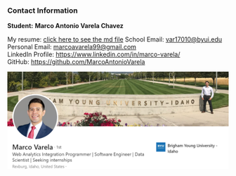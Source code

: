 
### Contact Information

**Student:** **Marco Antonio Varela Chavez**

My resume: [click here to see the md file](https://github.com/MarcoAntonioVarela/Varela-Resume/blob/master/Marco_Varela_Resume.md)
School Email: var17010@byui.edu \
Personal Email: marcoavarela99@gmail.com \
LinkedIn Profile: https://www.linkedin.com/in/marco-varela/ \
GitHub: https://github.com/MarcoAntonioVarela

![Contact Information](contact_information.png) 
